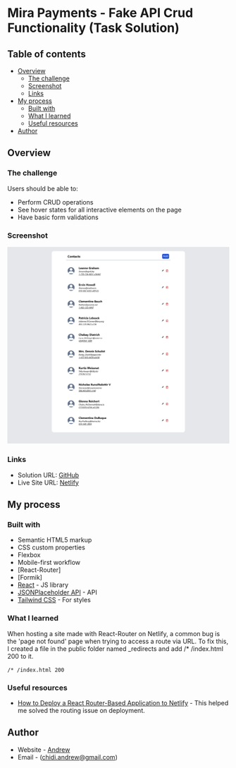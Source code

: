 # Mira Payments - Fake API Crud Functionality (Task Solution)

## Table of contents

- [Overview](#overview)
  - [The challenge](#the-challenge)
  - [Screenshot](#screenshot)
  - [Links](#links)
- [My process](#my-process)
  - [Built with](#built-with)
  - [What I learned](#what-i-learned)
  - [Useful resources](#useful-resources)
- [Author](#author)

## Overview

### The challenge

Users should be able to:

- Perform CRUD operations
- See hover states for all interactive elements on the page
- Have basic form validations

### Screenshot

![](./public/contacts_manager.png/)

### Links

- Solution URL: [GitHub](https://github.com/drew-chidi/contacts_manager_crud)
- Live Site URL: [Netlify](https://contacts-manager-drew.netlify.app/)

## My process

### Built with

- Semantic HTML5 markup
- CSS custom properties
- Flexbox
- Mobile-first workflow
- [React-Router]
- [Formik]
- [React](https://reactjs.org/) - JS library
- [JSONPlaceholder API](https://jsonplaceholder.typicode.com/users) - API
- [Tailwind CSS](https://styled-components.com/) - For styles

### What I learned

When hosting a site made with React-Router on Netlify, a common bug is the 'page not found' page when trying to access a route via URL. To fix this, I created a file in the public folder named \_redirects and add /\* /index.html 200 to it.

```_redirect
/* /index.html 200
```

### Useful resources

- [How to Deploy a React Router-Based Application to Netlify](https://www.freecodecamp.org/news/how-to-deploy-react-router-based-app-to-netlify/) - This helped me solved the routing issue on deployment.

## Author

- Website - [Andrew](https://drew-portfolio.netlify.app/)
- Email - (chidi.andrew@gmail.com)
